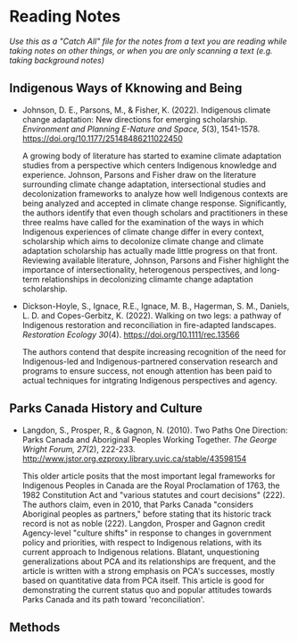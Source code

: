 # Reading Notes

*Use this as a "Catch All" file for the notes from a text you are reading while taking notes on other things, or when you are only scanning a text (e.g. taking background notes)*

## Indigenous Ways of Kknowing and Being

- Johnson, D. E., Parsons, M., & Fisher, K. (2022). Indigenous climate change adaptation: New directions for emerging scholarship. *Environment and Planning E-Nature and Space, 5*(3), 1541-1578. <https://doi.org/10.1177/25148486211022450>

    A growing body of literature has started to examine climate adaptation studies from a perspective which centers Indigenous knowledge and experience. Johnson, Parsons and Fisher draw on the literature surrounding climate change adaptation, intersectional studies and decolonization frameworks to analyze how well Indigenous contexts are being analyzed and accepted in climate change response. Significantly, the authors identify that even though scholars and practitioners in these three realms have called for the examination of the ways in which Indigenous experiences of climate change differ in every context, scholarship which aims to decolonize climate change and climate adaptation scholarship has actually made little progress on that front. Reviewing available literature, Johnson, Parsons and Fisher highlight the importance of intersectionality, heterogenous perspectives, and long-term relationships in decolonizing climamte change adaptation scholarship. 

- Dickson-Hoyle, S., Ignace, R.E., Ignace, M. B., Hagerman, S. M., Daniels, L. D. and Copes-Gerbitz, K. (2022). Walking on two legs: a pathway of Indigenous restoration and reconciliation in fire-adapted landscapes. *Restoration Ecology 30*(4). <https://doi.org/10.1111/rec.13566>

    The authors contend that despite increasing recognition of the need for Indigenous-led and Indigenous-partnered conservation research and programs to ensure success, not enough attention has been paid to actual techniques for intgrating Indigenous perspectives and agency. 

## Parks Canada History and Culture

- Langdon, S., Prosper, R., & Gagnon, N. (2010). Two Paths One Direction: Parks Canada and Aboriginal Peoples Working Together. *The George Wright Forum, 27*(2), 222-233. http://www.jstor.org.ezproxy.library.uvic.ca/stable/43598154 

    This older article posits that the most important legal frameworks for Indigenous Peoples in Canada are the Royal Proclamation of 1763, the 1982 Constitution Act and "various statutes and court decisions" (222). The authors claim, even in 2010, that Parks Canada "considers Aboriginal peoples as partners," before stating that its historic track record is not as noble (222). Langdon, Prosper and Gagnon credit Agency-level "culture shifts" in response to changes in government policy and priorities, with respect to Indigenous relations, with its current approach to Indigenous relations. Blatant, unquestioning generalizations about PCA and its relationships are frequent, and the article is written with a strong emphasis on PCA's successes, mostly based on quantitative data from PCA itself. This article is good for demonstrating the current status quo and popular attitudes towards Parks Canada and its path toward 'reconciliation'.

## Methods

